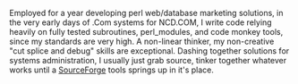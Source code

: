 Employed for a year developing perl web/database marketing solutions, in the very early days of .Com systems for NCD.COM, I write code relying heavily on fully tested subroutines, perl_modules, and code monkey tools, since my standards are very high.  A non-linear thinker, my non-creative "cut splice and debug" skills are exceptional.  Dashing together solutions for systems administration, I usually just grab source, tinker together whatever works until a [SourceForge](/SourceForge) tools springs up in it's place.
